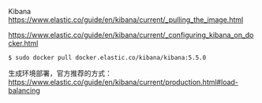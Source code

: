 Kibana
https://www.elastic.co/guide/en/kibana/current/_pulling_the_image.html

https://www.elastic.co/guide/en/kibana/current/_configuring_kibana_on_docker.html

```
$ sudo docker pull docker.elastic.co/kibana/kibana:5.5.0
```

生成环境部署，官方推荐的方式：
https://www.elastic.co/guide/en/kibana/current/production.html#load-balancing
